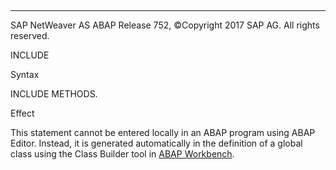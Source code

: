   

* * *

SAP NetWeaver AS ABAP Release 752, ©Copyright 2017 SAP AG. All rights reserved.

INCLUDE

Syntax

INCLUDE METHODS.

Effect

This statement cannot be entered locally in an ABAP program using ABAP Editor. Instead, it is generated automatically in the definition of a global class using the Class Builder tool in [ABAP Workbench](javascript:call_link\('abenabap_workbench_glosry.htm'\) "Glossary Entry").